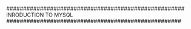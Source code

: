 #####################################################
INRODUCTION TO MYSQL
####################################################
